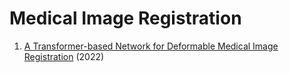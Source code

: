 # Medical Image Registration
1. [A Transformer-based Network for Deformable Medical Image Registration](https://arxiv.org/abs/2202.12104) (2022)
